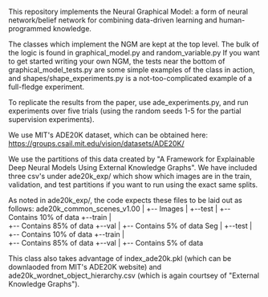This repository implements the Neural Graphical Model: a form of neural network/belief network for combining data-driven learning and human-programmed knowledge.

The classes which implement the NGM are kept at the top level. The bulk of the logic is found in graphical_model.py and random_variable.py
If you want to get started writing your own NGM, the tests near the bottom of graphical_model_tests.py are some simple examples of the class in action, and shapes/shape_experiments.py is a not-too-complicated example of a full-fledge experiment.

To replicate the results from the paper, use ade_experiments.py, and run experiments over five trials (using the random seeds 1-5 for the partial supervision experiments).

We use MIT's ADE20K dataset, which can be obtained here: <https://groups.csail.mit.edu/vision/datasets/ADE20K/>

We use the partitions of this data created by "A Framework for Explainable Deep Neural Models Using External Knowledge Graphs". We have included three csv's under ade20k_exp/ which show which images are in the train, validation, and test partitions if you want to run using the exact same splits.

As noted in ade20k_exp/, the code expects these files to be laid out as follows:
ade20k_common_scenes_v1.00
|
+-- Images
    |
    +--test
        |
        +-- Contains 10% of data
    +--train
        |  
        +-- Contains 85% of data
    +--val
        |
        +-- Contains 5% of data
    Seg
    |
    +--test
        |
        +-- Contains 10% of data
    +--train
        |  
        +-- Contains 85% of data
    +--val
        |
        +-- Contains 5% of data
        
This class also takes advantage of index_ade20k.pkl (which can be downlaoded from MIT's
ADE20K website) and ade20k_wordnet_object_hierarchy.csv (which is again courtsey of "External Knowledge Graphs").